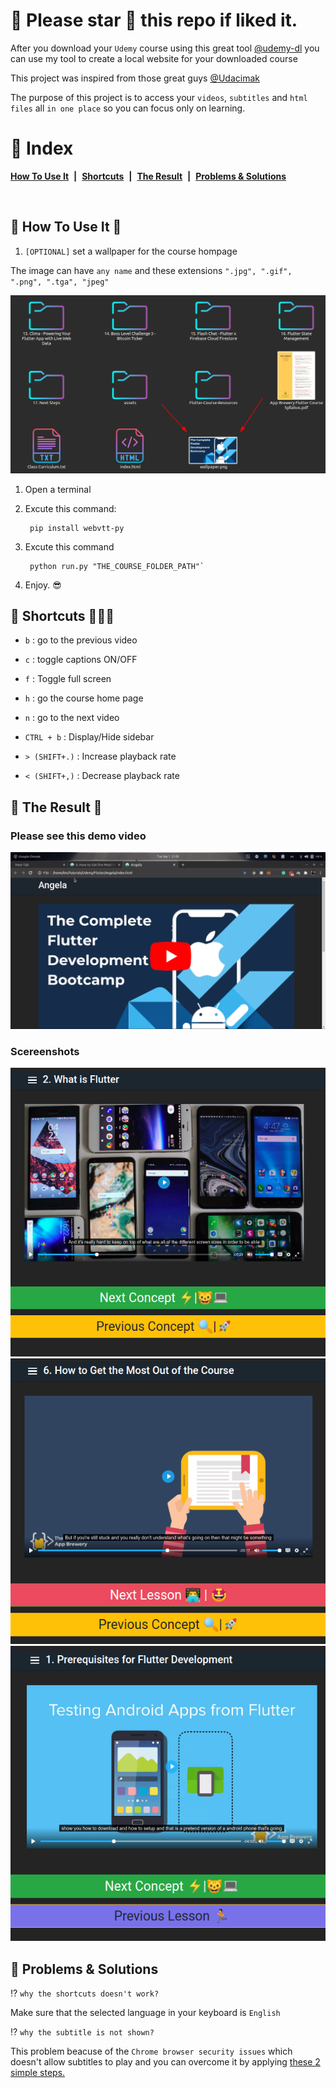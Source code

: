 # 🌟 Please star 🌟 this repo if liked it. 
After you download your `Udemy` course using this great tool [@udemy-dl](https://github.com/r0oth3x49/udemy-dl) you can
use my tool to create a local website for your downloaded course

This project was inspired from those great guys [@Udacimak](https://github.com/udacimak/udacimak)

The purpose of this project is to access your `videos`, `subtitles` and `html files` all `in one place` so you can focus only on learning.



# 🌟 Index
[**How To Use It**](#-how-to-use-it-) &nbsp;**|**&nbsp; [**Shortcuts**](#-shortcuts-) &nbsp;**|**&nbsp;
[**The Result**](#-the-result-) &nbsp;**|**&nbsp;
[**Problems & Solutions**](#-problems--solutions)

&nbsp;

## 🌟 How To Use It 📓
1. `[OPTIONAL]` set a wallpaper for the course hompage 

The image can have `any name` and these extensions `".jpg", ".gif", ".png", ".tga", "jpeg"`

![](./preview/wallpaper.png)  


1. Open a terminal

2. Excute this command:

        pip install webvtt-py

3. Excute this command

        python run.py "THE_COURSE_FOLDER_PATH"`

4. Enjoy. 😎

## 🌟 Shortcuts 👨🏼‍💻

- `b` : go to the previous video

- `c` : toggle captions ON/OFF
 
- `f` : Toggle full screen
 
- `h` : go the course home page
 
- `n` : go to the next video
 
- `CTRL + b` : Display/Hide sidebar
 
- `> (SHIFT+.)` : Increase playback rate
 
- `< (SHIFT+,)` : Decrease playback rate

## 🌟 The Result 🤩
### Please see this demo video

[![](./preview/video.png)](https://youtu.be/Z-xmEpE75V0)

### Scereenshots
![](./preview/lesson.png)
![](./preview/next.png)
![](./preview/prev.png)


## 🌟 Problems & Solutions

⁉ `why the shortcuts doesn't work?`

Make sure that the selected language in your keyboard is `English`

⁉ `why the subtitle is not shown?`

This problem beacuse of the `Chrome browser security issues` which doesn't allow subtitles to play and you can overcome it by applying [these 2 simple steps.](./chrome_subtitles.md) 